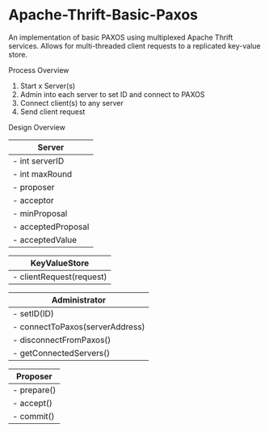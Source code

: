 # Apache-Thrift-Basic-Paxos
An implementation of basic PAXOS using multiplexed Apache Thrift services. Allows for multi-threaded client requests to a replicated key-value store.

Process Overview

1. Start x Server(s)
2. Admin into each server to set ID and connect to PAXOS
4. Connect client(s) to any server
5. Send client request

Design Overview

| Server |
| ------ |
|- int serverID | 
|- int maxRound | 
|- proposer | 
|- acceptor | 
|- minProposal | 
|- acceptedProposal | 
|- acceptedValue | 

| KeyValueStore | 
| ------------- |
| - clientRequest(request) |

| Administrator |
| ------------ |
| - setID(ID) |
| - connectToPaxos(serverAddress) |
| - disconnectFromPaxos() |
| - getConnectedServers() |

| Proposer |
| --------- |
| - prepare() |
| - accept() |
| - commit() |

